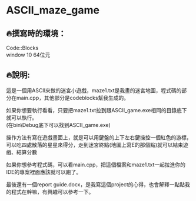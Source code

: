 # ASCII_maze_game

## 🔥撰寫時的環境：<br>
Code::Blocks<br>
window 10 64位元<br>

## 🔥說明:<br>
這是一個用ASCII來做的迷宮小遊戲，maze1.txt是我畫的迷宮地圖，程式碼的部分在main.cpp，其他部分是codeblocks幫我生成的。<br>

如果你想要執行看看，只要把maze1.txt拉到跟ASCII_game.exe相同的目錄底下就可以執行。<br>
(在bin\Debug底下可以找到ASCII_game.exe)

操作方法有寫在遊戲畫面上，就是可以用鍵盤的上下左右鍵操控一個紅色的游標，可以吃四處散落的星星來得分，走到迷宮終點(地圖上寫E的那個點)就可以結束遊戲、結算分數<br>

如果你想參考程式碼，可以看main.cpp，把這個檔案和maze1.txt一起拉進你的IDE的專案裡面應該就可以跑了。<br>

最後還有一個report guide.docx，是我寫這個project的心得，也會解釋一點點我的程式在幹嘛，有興趣可以參考一下。
